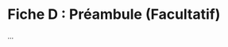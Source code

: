 # Fiche D : Préambule (Facultatif)

<!-- 
Objectif : Avertir le lecteur sur des points spécifiques.
Contenu possible :
- Démarche spécifique (ex: données fictives).
- Limites du travail.
- Vocabulaire particulier.
- Précautions de confidentialité.
- Précision sur la mission.
-->

... 